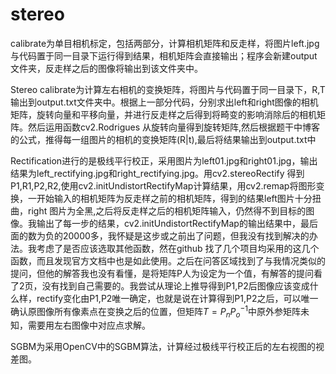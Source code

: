 # stereo

calibrate为单目相机标定，包括两部分，计算相机矩阵和反走样，将图片left.jpg与代码置于同一目录下运行得到结果，相机矩阵会直接输出；程序会新建output文件夹，反走样之后的图像将输出到该文件夹中。

Stereo calibrate为计算左右相机的变换矩阵，将图片与代码置于同一目录下，R,T输出到output.txt文件夹中。根据上一部分代码，分别求出left和right图像的相机矩阵，旋转向量和平移向量，并进行反走样之后得到将畸变的影响消除后的相机矩阵。然后运用函数cv2.Rodrigues 从旋转向量得到旋转矩阵,然后根据题干中博客的公式，推得每一组图片的相机的变换矩阵(R|t),最后将结果输出到output.txt中

Rectification进行的是极线平行校正，采用图片为left01.jpg和right01.jpg，输出结果为left_rectifying.jpg和right_rectifying.jpg。用cv2.stereoRectify 得到P1,R1,P2,R2,使用cv2.initUndistortRectifyMap计算结果，用cv2.remap将图形变换，一开始输入的相机矩阵为反走样之前的相机矩阵，得到的结果left图片十分扭曲，right 图片为全黑,之后将反走样之后的相机矩阵输入，仍然得不到目标的图像。我输出了每一步的结果，cv2.initUndistortRectifyMap的输出结果中，最后面的数为负的20000多，我怀疑是这步或之前出了问题，但我没有找到解决的办法。我考虑了是否应该选取其他函数，然在github 找了几个项目均采用的这几个函数，而且发现官方文档中也是如此使用。之后在问答区域找到了与我情况类似的提问，但他的解答我也没有看懂，是将矩阵P人为设定为一个值，有解答的提问看了2页，没有找到自己需要的。我尝试从理论上推导得到P1,P2后图像应该变成什么样，rectify变化由P1,P2唯一确定，也就是说在计算得到P1,P2之后，可以唯一确认原图像所有像素点在变换之后的位置，但矩阵$T=P_nP_o^{-1}$中原外参矩阵未知，需要用左右图像中对应点求解。

SGBM为采用OpenCV中的SGBM算法，计算经过极线平行校正后的左右视图的视差图。
